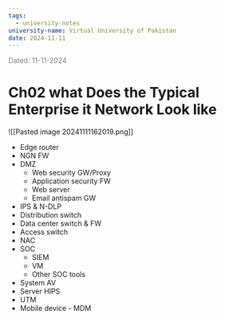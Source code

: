 ```yaml
---
tags:
  - university-notes
university-name: Virtual University of Pakistan
date: 2024-11-11
---
```


<span style="color: gray;">Dated: 11-11-2024</span>

# Ch02 what Does the Typical Enterprise it Network Look like

![[Pasted image 20241111162019.png]]

- Edge router
- NGN FW
- DMZ
    - Web security GW/Proxy
    - Application security FW
    - Web server
    - Email antispam GW
- IPS & N-DLP
- Distribution switch
- Data center switch & FW
- Access switch
- NAC
- SOC
    - SIEM
    - VM
    - Other SOC tools
- System AV
- Server HIPS
- UTM
- Mobile device - MDM